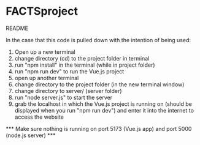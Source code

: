 # FACTSproject

README

In the case that this code is pulled down with the intention of being used:

1) Open up a new terminal
2) change directory (cd) to the project folder in terminal
3) run "npm install" in the terminal (while in project folder)
4) run "npm run dev" to run the Vue.js project
5) open up another terminal
6) change directory to the project folder (in the new terminal window)
7) change directory to server/ (server folder)
8) run "node server.js" to start the server
9) grab the localhost in which the Vue.js project is running on (should be displayed when you run "npm run dev") and enter it into the internet to access the website


*** Make sure nothing is running on port 5173 (Vue.js app) and port 5000 (node.js server) *** 
